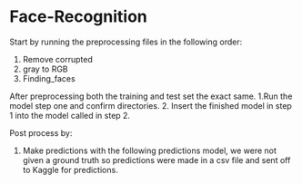 # Face-Recognition
Start by running the preprocessing files in the following order:
1. Remove corrupted
2. gray to RGB
3. Finding_faces

After preprocessing both the training and test set the exact same.
1.Run the model step one and confirm directories. 
2. Insert the finished model in step 1 into the model called in step 2.

Post process by:
1. Make predictions with the following predictions model, we were not given a ground truth so predictions were made in a csv file and sent off to Kaggle for predictions.
